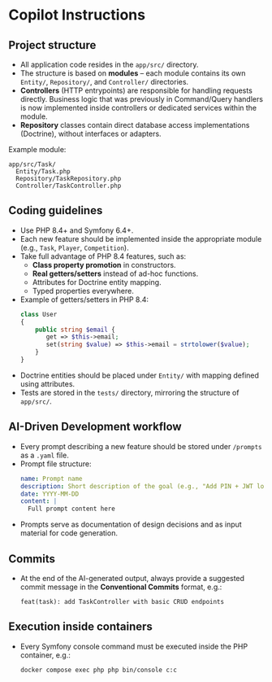 # Copilot Instructions

## Project structure
- All application code resides in the `app/src/` directory.
- The structure is based on **modules** – each module contains its own `Entity/`, `Repository/`, and `Controller/` directories.
- **Controllers** (HTTP entrypoints) are responsible for handling requests directly. Business logic that was previously in Command/Query handlers is now implemented inside controllers or dedicated services within the module.
- **Repository** classes contain direct database access implementations (Doctrine), without interfaces or adapters.

Example module:
```
app/src/Task/
  Entity/Task.php
  Repository/TaskRepository.php
  Controller/TaskController.php
```

## Coding guidelines
- Use PHP 8.4+ and Symfony 6.4+.
- Each new feature should be implemented inside the appropriate module (e.g., `Task`, `Player`, `Competition`).
- Take full advantage of PHP 8.4 features, such as:
    - **Class property promotion** in constructors.
    - **Real getters/setters** instead of ad-hoc functions.
    - Attributes for Doctrine entity mapping.
    - Typed properties everywhere.
- Example of getters/setters in PHP 8.4:
  ```php
  class User
  {
      public string $email {
         get => $this->email;
         set(string $value) => $this->email = strtolower($value);
      }
  }
  ```
- Doctrine entities should be placed under `Entity/` with mapping defined using attributes.
- Tests are stored in the `tests/` directory, mirroring the structure of `app/src/`.

## AI-Driven Development workflow
- Every prompt describing a new feature should be stored under `/prompts` as a `.yaml` file.
- Prompt file structure:
  ```yaml
  name: Prompt name
  description: Short description of the goal (e.g., "Add PIN + JWT login support")
  date: YYYY-MM-DD
  content: |
    Full prompt content here
  ```
- Prompts serve as documentation of design decisions and as input material for code generation.

## Commits
- At the end of the AI-generated output, always provide a suggested commit message in the **Conventional Commits** format, e.g.:
  ```
  feat(task): add TaskController with basic CRUD endpoints
  ```

## Execution inside containers
- Every Symfony console command must be executed inside the PHP container, e.g.:
  ```bash
  docker compose exec php php bin/console c:c
  
